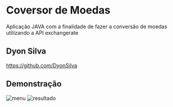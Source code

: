 
# Coversor de Moedas

Aplicação JAVA com a finalidade de fazer a conversão de moedas utilizando a API exchangerate


## Dyon Silva
https://github.com/DyonSilva


## Demonstração

![menu](https://github.com/user-attachments/assets/306d6b07-2548-4a5b-a65e-0848a0c643b8)
![resultado](https://github.com/user-attachments/assets/8df43bf3-612e-481e-844b-c386c4baca82)




```


